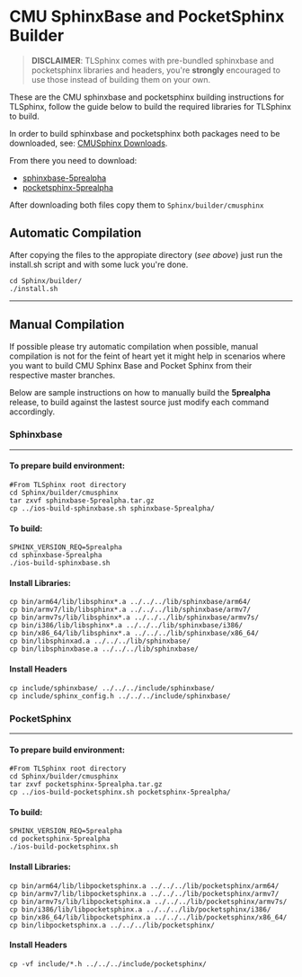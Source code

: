 
# CMU SphinxBase and PocketSphinx Builder

> **DISCLAIMER**: TLSphinx comes with pre-bundled sphinxbase and pocketsphinx
> libraries and headers, you're **strongly** encouraged to use those instead of
> building them on your own.

These are the CMU sphinxbase and pocketsphinx building instructions for TLSphinx, follow the guide below to build the required libraries for TLSphinx to build.

In order to build sphinxbase and pocketsphinx both packages need to be downloaded, see: [CMUSphinx Downloads](https://cmusphinx.github.io/wiki/download/).

From there you need to download:

 * [sphinxbase-5prealpha](http://sourceforge.net/projects/cmusphinx/files/sphinxbase/5prealpha)
 * [pocketsphinx-5prealpha](http://sourceforge.net/projects/cmusphinx/files/pocketsphinx/5prealpha)

After downloading both files copy them to `Sphinx/builder/cmusphinx`

## Automatic Compilation
After copying the files to the appropiate directory (*see above*) just run the install.sh script and with some luck you're done.

```
cd Sphinx/builder/
./install.sh
```


---
## Manual Compilation
If possible please try automatic compilation when possible, manual compilation is not for the feint of heart yet it might help in scenarios where you want to build CMU Sphinx Base and Pocket Sphinx from their respective master branches.

Below are sample instructions on how to manually build the **5prealpha** release, to build against the lastest source just modify each command accordingly.
### Sphinxbase
---
#### To prepare build environment:
```
#From TLSphinx root directory
cd Sphinx/builder/cmusphinx
tar zxvf sphinxbase-5prealpha.tar.gz
cp ../ios-build-sphinxbase.sh sphinxbase-5prealpha/
```
#### To build:
```
SPHINX_VERSION_REQ=5prealpha
cd sphinxbase-5prealpha
./ios-build-sphinxbase.sh
```
#### Install Libraries:
```
cp bin/arm64/lib/libsphinx*.a ../../../lib/sphinxbase/arm64/
cp bin/armv7/lib/libsphinx*.a ../../../lib/sphinxbase/armv7/
cp bin/armv7s/lib/libsphinx*.a ../../../lib/sphinxbase/armv7s/
cp bin/i386/lib/libsphinx*.a ../../../lib/sphinxbase/i386/
cp bin/x86_64/lib/libsphinx*.a ../../../lib/sphinxbase/x86_64/
cp bin/libsphinxad.a ../../../lib/sphinxbase/
cp bin/libsphinxbase.a ../../../lib/sphinxbase/
```
#### Install Headers
```
cp include/sphinxbase/ ../../../include/sphinxbase/
cp include/sphinx_config.h ../../../include/sphinxbase/
```

### PocketSphinx
---
#### To prepare build environment:
```
#From TLSphinx root directory
cd Sphinx/builder/cmusphinx
tar zxvf pocketsphinx-5prealpha.tar.gz
cp ../ios-build-pocketsphinx.sh pocketsphinx-5prealpha/
```
#### To build:
```
SPHINX_VERSION_REQ=5prealpha
cd pocketsphinx-5prealpha
./ios-build-pocketsphinx.sh
```
#### Install Libraries:
```
cp bin/arm64/lib/libpocketsphinx.a ../../../lib/pocketsphinx/arm64/
cp bin/armv7/lib/libpocketsphinx.a ../../../lib/pocketsphinx/armv7/
cp bin/armv7s/lib/libpocketsphinx.a ../../../lib/pocketsphinx/armv7s/
cp bin/i386/lib/libpocketsphinx.a ../../../lib/pocketsphinx/i386/
cp bin/x86_64/lib/libpocketsphinx.a ../../../lib/pocketsphinx/x86_64/
cp bin/libpocketsphinx.a ../../../lib/pocketsphinx/
```
#### Install Headers
```
cp -vf include/*.h ../../../include/pocketsphinx/
```